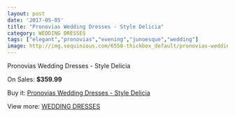 ```yaml
---
layout: post
date: '2017-05-05'
title: "Pronovias Wedding Dresses - Style Delicia"
category: WEDDING DRESSES
tags: ["elegant","pronovias","evening","junoesque","wedding"]
image: http://img.sequinious.com/6558-thickbox_default/pronovias-wedding-dresses-style-delicia.jpg
---
```

Pronovias Wedding Dresses - Style Delicia

On Sales: **$359.99**
<a href="https://www.sequinious.com/wedding-dresses/2674-pronovias-wedding-dresses-style-delicia.html"><amp-img layout="responsive" width="600" height="600" src="//img.sequinious.com/6558-thickbox_default/pronovias-wedding-dresses-style-delicia.jpg" alt="Pronovias Wedding Dresses - Style Delicia 0" /></a>
<a href="https://www.sequinious.com/wedding-dresses/2674-pronovias-wedding-dresses-style-delicia.html"><amp-img layout="responsive" width="600" height="600" src="//img.sequinious.com/6560-thickbox_default/pronovias-wedding-dresses-style-delicia.jpg" alt="Pronovias Wedding Dresses - Style Delicia 1" /></a>
<a href="https://www.sequinious.com/wedding-dresses/2674-pronovias-wedding-dresses-style-delicia.html"><amp-img layout="responsive" width="600" height="600" src="//img.sequinious.com/6559-thickbox_default/pronovias-wedding-dresses-style-delicia.jpg" alt="Pronovias Wedding Dresses - Style Delicia 2" /></a>

Buy it: [Pronovias Wedding Dresses - Style Delicia](https://www.sequinious.com/wedding-dresses/2674-pronovias-wedding-dresses-style-delicia.html "Pronovias Wedding Dresses - Style Delicia")

View more: [WEDDING DRESSES](https://www.sequinious.com/2-wedding-dresses "WEDDING DRESSES")